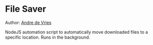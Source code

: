 # File Saver

Author: [Andre de Vries](https://andredevries.dev)

NodeJS automation script to automatically move downloaded files to a specific location. Runs in the background.
